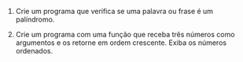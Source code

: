 1. Crie um programa que verifica se uma palavra ou frase é um palíndromo.

2. Crie um programa com uma função que receba três números como argumentos e os retorne em ordem crescente. Exiba os números ordenados.